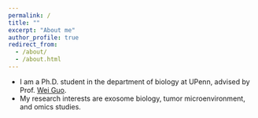 ```yaml
---
permalink: /
title: ""
excerpt: "About me"
author_profile: true
redirect_from: 
  - /about/
  - /about.html
---
```


* I am a Ph.D. student in the department of biology at UPenn, advised by Prof. [Wei Guo](https://www.bio.upenn.edu/people/wei-guo).
* My research interests are exosome biology, tumor microenvironment, and omics studies.

